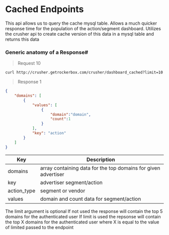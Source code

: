 # Cached Endpoints

This api allows us to query the cache mysql table. Allows a much quicker response time for the population of the action/segment dashboard. Utilizes the crusher api to create cache version of this data in a mysql table and returns this data

### Generic anatomy of a Response#
> Request 10

```shell
curl http://crusher.getrockerbox.com/crusher/dashboard_cached?limit=10
```
>Response 1

```json
{
    "domains": [
		{
			"values": [
				{
					"domain":"domain",
					"count":1
				}
			],
			"key": "action"
		}
 	]
}
```

Key | Description
--- | ----------
domains| array containing data for the top domains for given advertiser 
key    | advertiser segment/action
action_type | segment or vendor
values | domain and count data for segment/action 


The limit argument is optional
If not used the response will contain the top 5 domains for the authenticated user
If limit is used the repsonse will contain the top X domains for the authenticated user where X is equal to the value of limited passed to the endpoint

